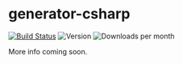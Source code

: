 # generator-csharp 

[![Build Status](https://travis-ci.org/OmniSharp/generator-csharp.svg?branch=master)](https://travis-ci.org/OmniSharp/generator-csharp)
![Version](https://img.shields.io/npm/v/generator-csharp.svg)
![Downloads per month](https://img.shields.io/npm/dm/generator-csharp.svg)



More info coming soon.
